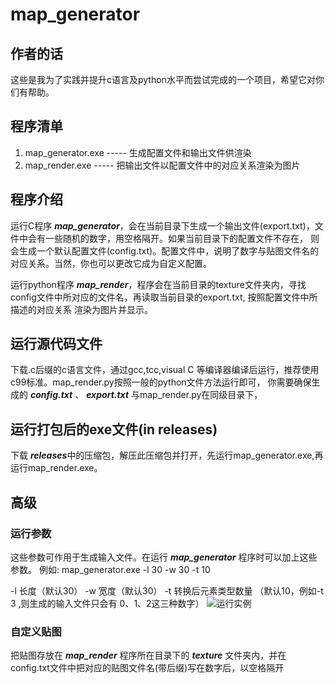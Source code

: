 # map_generator
## 作者的话
这些是我为了实践并提升c语言及python水平而尝试完成的一个项目，希望它对你们有帮助。
## 程序清单
1. map_generator.exe ----- 生成配置文件和输出文件供渲染
2. map_render.exe ----- 把输出文件以配置文件中的对应关系渲染为图片
## 程序介绍
运行C程序 ***map_generator***，会在当前目录下生成一个输出文件(export.txt)，文件中会有一些随机的数字，用空格隔开。如果当前目录下的配置文件不存在，
则会生成一个默认配置文件(config.txt)。配置文件中，说明了数字与贴图文件名的对应关系。当然，你也可以更改它成为自定义配置。

运行python程序 ***map_render***，程序会在当前目录的texture文件夹内，寻找config文件中所对应的文件名，再读取当前目录的export.txt, 按照配置文件中所描述的对应关系
渲染为图片并显示。
## 运行源代码文件
下载.c后缀的c语言文件，通过gcc,tcc,visual C 等编译器编译后运行，推荐使用c99标准。map_render.py按照一般的python文件方法运行即可，
你需要确保生成的 ***config.txt*** 、 ***export.txt*** 与map_render.py在同级目录下，
## 运行打包后的exe文件(in releases)
下载 ***releases***中的压缩包，解压此压缩包并打开，先运行map_generator.exe,再运行map_render.exe。
## 高级
### 运行参数
这些参数可作用于生成输入文件。在运行 ***map_generator*** 程序时可以加上这些参数。
例如:  map_generator.exe -l 30 -w 30 -t 10

-l 长度（默认30）
-w 宽度（默认30）
-t 转换后元素类型数量   （默认10，例如-t 3 ,则生成的输入文件只会有 0、1、2这三种数字）
![运行实例](https://i.loli.net/2021/10/02/u3sPVJe2y5KgnTj.png)
### 自定义贴图
把贴图存放在 ***map_render*** 程序所在目录下的  ***texture*** 文件夹内，并在config.txt文件中把对应的贴图文件名(带后缀)写在数字后，以空格隔开

